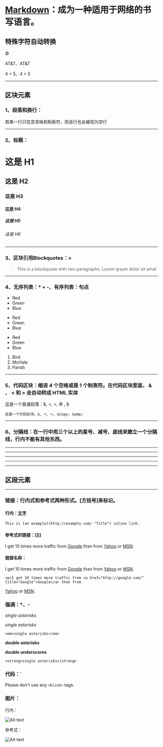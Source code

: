 # [Markdown](http://www.markdown.cn/)：成为一种适用于网络的书写语言。

## 特殊字符自动转换

&copy;

AT&T、AT&amp;T

4 < 5、4 &lt; 5

---
## 区块元素

### 1、段落和换行：
若某一行只包含空格和制表符，则该行也会被视为空行

---
### 2、标题：

# 这是 H1
## 这是 H2
### 这是 H3
#### 这是 H4
##### 这是 H5
###### 这是 H6
---
### 3、区块引用Blockquotes：>
> This is a blockquote with two paragraphs. Lorem ipsum dolor sit amet
---
### 4、无序列表：* + -、有序列表：句点
*   Red
*   Green
*   Blue

+   Red
+   Green
+   Blue

-   Red
-   Green
-   Blue

1.  Bird
2.  McHale
3.  Parish
---
### 5、代码区块：缩进 4 个空格或是 1 个制表符。在代码区块里面， & 、 < 和 > 会自动转成 HTML 实体
这是一个普通段落：&, <, >, &copy; , &amp;

    这是一个代码区块。&, <, >, &copy; &amp;
---
### 6、分隔线：在一行中用三个以上的星号、减号、底线来建立一个分隔线，行内不能有其他东西。
* * *
***
*****
- - -
--------------------------------------


## 区段元素
---
### 链接：行内式和参考式两种形式。[方括号]来标记。
#### 行内：[文字](链接/ "标题")
    
    This is [an example](http://example.com/ "Title") inline link.

#### 参考式的链接：[][]

I get 10 times more traffic from [Google][1] than from
[Yahoo][2] or [MSN][3].

  [1]: http://google.com/        "Google"
  [2]: http://search.yahoo.com/  "Yahoo Search"
  [3]: http://search.msn.com/    "MSN Search"

#### 链接名称：

I get 10 times more traffic from [Google][] than from
[Yahoo][] or [MSN][].

  [google]: http://google.com/        "Google"
  [yahoo]:  http://search.yahoo.com/  "Yahoo Search"
  [msn]:    http://search.msn.com/    "MSN Search"

    <p>I get 10 times more traffic from <a href="http://google.com/" title="Google">Google</a> than from
<a href="http://search.yahoo.com/" title="Yahoo Search">Yahoo</a>
or <a href="http://search.msn.com/" title="MSN Search">MSN</a>.</p>

### 强调：*、-
*single asterisks*

_single asterisks_

    <em>single asterisks</em>

**double asterisks**

__double underscores__

    <strong>single asterisks</strong>

### 代码：`

Please don't use any `<blink>` tags.


### 图片：![]()
行内：

![Alt text](/path/to/img.jpg)

参考式：

![Alt text][id]

[id]: url/to/image  "Optional title attribute"

   


